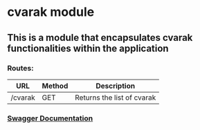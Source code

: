 # cvarak module

## This is a module that encapsulates cvarak functionalities within the application

### Routes:

| URL    | Method | Description               |
|--------|--------|---------------------------|
| /cvarak | GET    | Returns the list of cvarak |

### [Swagger Documentation](http://127.0.0.1:3000/documentation/static/index.html#/cvarak)
